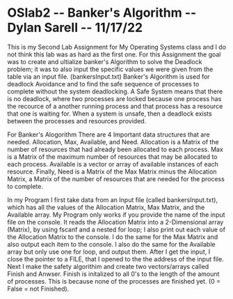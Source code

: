 # OSlab2 -- Banker's Algorithm -- Dylan Sarell -- 11/17/22

This is my Second Lab Assignment for My Operating Systems class and I do not think this lab was as hard as the first one. For this Assignment the goal was to create and ultialize banker's Algorithm to solve the Deadlock problem; it was to also input the specific values we were given from the table via an input file. (bankersInput.txt) Banker's Algorithm is used for deadlock Avoidance and to find the safe sequence of processes to complete without the system deadlocking. A Safe System means that there is no deadlock, where two processes are locked because one process has the recource of a another running process and that process has a resource that one is waiting for. When a system is unsafe, then a deadlock exists between the processes and resources provided. 

For Banker's Alogorithm There are 4 Important data structures that are needed. Allocation, Max, Available, and Need. Allocation is a Matrix of the number of resources that had already been allocated to each process. Max is a Matrix of the maximum number of resources that may be allocated to each process. Available is a vector or array of available instances of each resource. Finally, Need is a Matrix of the Max Matrix minus the Allocation Matrix, a Matrix of the number of resources that are needed for the process to complete.

In my Program I first take data from an Input file (called bankersInput.txt), which has all the values of the Allocation Matrix, Max Matrix, and the Available array. My Program only works if you provide the name of the input file on the console. It reads the Allocation Matrix into a 2-Dimensional array (Matrix), by using fscanf and a nested for loop; I also print out each value of the Allocation Matrix to the console. I do the same for the Max Matrix and also output each item to the console. I also do the same for the Available array but only use one for loop, and output them. After I get the input, I close the pointer to a FILE, that I opened to the the address of the input file. Next I make the safety algorithim and create two vectors/arrays called Finish and Anwser. Finish is initalized to all 0's to the length of the amount of processes. This is because none of the processes are finished yet. (0 = False = not Finished).
